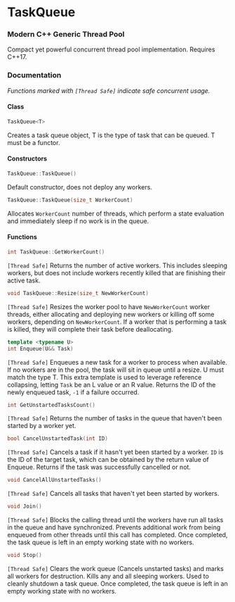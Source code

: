 # TaskQueue
### Modern C++ Generic Thread Pool

Compact yet powerful concurrent thread pool implementation. Requires C++17.

### Documentation
*Functions marked with `[Thread Safe]` indicate safe concurrent usage.*

#### Class
```cpp
TaskQueue<T>
```
Creates a task queue object, T is the type of task that can be queued. T must be a functor.

#### Constructors

```cpp
TaskQueue::TaskQueue()
```
Default constructor, does not deploy any workers.

```cpp
TaskQueue::TaskQueue(size_t WorkerCount)
```
Allocates `WorkerCount` number of threads, which perform a state evaluation and immediately sleep if no work is in the queue.

#### Functions

```cpp
int TaskQueue::GetWorkerCount()
```
`[Thread Safe]` Returns the number of active workers. This includes sleeping workers, but does not include workers recently killed that are finishing their active task.

```cpp
void TaskQueue::Resize(size_t NewWorkerCount)
```
`[Thread Safe]` Resizes the worker pool to have `NewWorkerCount` worker threads, either allocating and deploying new workers or killing off some workers, depending on `NewWorkerCount`. If a worker that is performing a task is killed, they will complete their task before deallocating.

```cpp
template <typename U>
int Enqueue(U&& Task)
```
`[Thread Safe]` Enqueues a new task for a worker to process when available. If no workers are in the pool, the task will sit in queue until a resize. U must match the type T. This extra template is used to leverage reference collapsing, letting `Task` be an L value or an R value. Returns the ID of the newly enqueued task, `-1` if a failure occurred.

```cpp
int GetUnstartedTasksCount()
```
`[Thread Safe]` Returns the number of tasks in the queue that haven't been started by a worker yet.

```cpp
bool CancelUnstartedTask(int ID)
```
`[Thread Safe]` Cancels a task if it hasn't yet been started by a worker. `ID` is the ID of the target task, which can be obtained by the return value of Enqueue. Returns if the task was successfully cancelled or not.

```cpp
void CancelAllUnstartedTasks()
```
`[Thread Safe]` Cancels all tasks that haven't yet been started by workers.

```cpp
void Join()
```
`[Thread Safe]` Blocks the calling thread until the workers have run all tasks in the queue and have synchronized. Prevents additional work from being enqueued from other threads until this call has completed. Once completed, the task queue is left in an empty working state with no workers.

```cpp
void Stop()
```
`[Thread Safe]` Clears the work queue (Cancels unstarted tasks) and marks all workers for destruction. Kills any and all sleeping workers. Used to cleanly shutdown a task queue. Once completed, the task queue is left in an empty working state with no workers.
